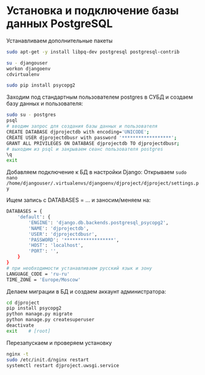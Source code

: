 # Установка и подключение базы данных PostgreSQL

Устанавливаем дополнительные пакеты

```bash
sudo apt-get -y install libpq-dev postgresql postgresql-contrib

su - djangouser
workon djangoenv
cdvirtualenv

sudo pip install psycopg2
```

Заходим под стандартным пользователем postgres в СУБД и создаем базу данных и пользователя:

```bash
sudo su - postgres 
psql
# вводим запрос для создания базы данных и пользователя
CREATE DATABASE djprojectdb with encoding='UNICODE';
CREATE USER djprojectdbusr with password '******************';
GRANT ALL PRIVILEGES ON DATABASE djprojectdb TO djprojectdbusr;
# выходим из psql и закрываем сеанс пользователя postgres
\q
exit
```

Добавляем подключение к БД в настройки Django: Открываем `sudo nano /home/djangouser/.virtualenvs/djangoenv/djproject/djproject/settings.py` 

Ищем запись с DATABASES = ... и заносим/меняем на:

```bash
DATABASES = {
    'default': {
        'ENGINE': 'django.db.backends.postgresql_psycopg2',
        'NAME': 'djprojectdb',
        'USER': 'djprojectdbusr',
        'PASSWORD': '******************',
        'HOST': 'localhost',
        'PORT': '',
    }
}
# при необходимости устанавливаем русский язык и зону
LANGUAGE_CODE = 'ru-ru' 
TIME_ZONE = 'Europe/Moscow'
```

Делаем миграции в БД и создаем аккаунт администратора:

```bash
cd djproject
pip install psycopg2
python manage.py migrate
python manage.py createsuperuser
deactivate
exit    # [root]
```

Перезапускаем и проверяем установку

```bash
nginx -t
sudo /etc/init.d/nginx restart
systemctl restart djproject.uwsgi.service
```

